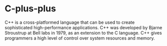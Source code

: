 # C-plus-plus
C++ is a cross-platformed language that can be used to create sophisticated high-performance applications.
C++ was developed by Bjarne Stroustrup at Bell labs in 1979, as an extension to the C language.
C++ gives programmers a high level of control over system resources and memory.
